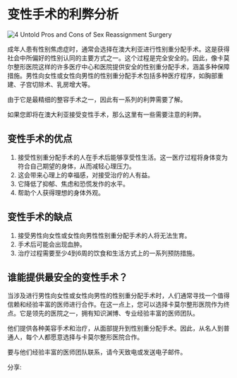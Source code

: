# 变性手术的利弊分析

![4 Untold Pros and Cons of Sex Reassignment Surgery](https://www.kamolhospital.com/uploads/blog/651/data/649980c8bac1b.jpg)

成年人患有性别焦虑症时，通常会选择在澳大利亚进行性别重分配手术。这是获得社会中所偏好的性别认同的主要方式之一。这个过程是完全安全的。因此，像卡莫尔整形医院这样的许多医疗中心和医院提供安全的性别重分配手术，涵盖多种保障措施。男性向女性或女性向男性的性别重分配手术包括多种医疗程序，如胸部重建、子宫切除术、乳房增大等。

由于它是最精细的整容手术之一，因此有一系列的利弊需要了解。

如果您即将在澳大利亚接受变性手术，那么这里有一些需要注意的利弊。

## 变性手术的优点

1.  接受性别重分配手术的人在手术后能够享受性生活。这一医疗过程将身体变为符合自己期望的身体，从而减轻心理压力。
2.  这会带来心理上的幸福感，对接受治疗的人有益。
3.  它降低了抑郁、焦虑和恐慌发作的水平。
4.  帮助个人获得理想的身体外观。

## 变性手术的缺点

1.  接受男性向女性或女性向男性性别重分配手术的人将无法生育。
2.  手术后可能会出现血肿。
3.  治疗过程需要至少4到6周的饮食和生活方式上的一系列预防措施。

## 谁能提供最安全的变性手术？

当涉及进行男性向女性或女性向男性的性别重分配手术时，人们通常寻找一个值得信赖和经验丰富的医师进行合作。在这一点上，您可以选择卡莫尔整形医院作为终点。它是领先的医院之一，拥有知识渊博、专业经验丰富的医师团队。

他们提供各种美容手术和治疗，从面部提升到性别重分配手术。因此，从名人到普通人，每个人都愿意选择与卡莫尔整形医院合作。

要与他们经验丰富的医师团队联系，请今天致电或发送电子邮件。

分享:
